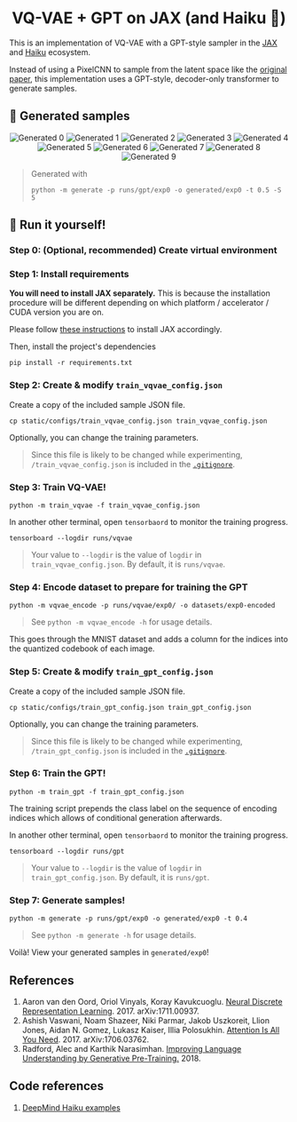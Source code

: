 <div align="center">

# VQ-VAE + GPT on JAX (and Haiku :scroll:)

</div>

This is an implementation of VQ-VAE with a GPT-style sampler 
in the [JAX](https://github.com/google/jax) and 
[Haiku](https://github.com/deepmind/dm-haiku) ecosystem.

Instead of using a PixelCNN to sample from the latent space like the
[original paper](https://arxiv.org/pdf/1711.00937.pdf), this 
implementation uses a GPT-style, decoder-only transformer to generate samples.

## :star2: Generated samples

<div align="center">

![Generated 0][0]
![Generated 1][1]
![Generated 2][2]
![Generated 3][3]
![Generated 4][4]
![Generated 5][5]
![Generated 6][6]
![Generated 7][7]
![Generated 8][8]
![Generated 9][9]

[0]: https://user-images.githubusercontent.com/66584117/189109324-6aa57c6b-67dc-49f5-af66-b95701077838.png
[1]: https://user-images.githubusercontent.com/66584117/189109329-f6bd7549-126b-4d84-90d0-f462e7a46ae8.png
[2]: https://user-images.githubusercontent.com/66584117/189109331-9a578881-7673-4c09-96a0-98eea1cf7933.png
[3]: https://user-images.githubusercontent.com/66584117/189109333-d7c699d0-8516-42dc-bf6b-5c94bb0cd476.png
[4]: https://user-images.githubusercontent.com/66584117/189109335-4c8792a9-ea29-4899-98e1-3669daf4d81d.png
[5]: https://user-images.githubusercontent.com/66584117/189109337-89083c9f-67fc-46f7-81b9-9629290ce7ec.png
[6]: https://user-images.githubusercontent.com/66584117/189109340-a7c95498-a828-46ee-9f54-1584010a3542.png
[7]: https://user-images.githubusercontent.com/66584117/189109344-cda37060-494a-42af-80df-e870bc1c7cfd.png
[8]: https://user-images.githubusercontent.com/66584117/189109346-e45056e7-0879-412f-8ea9-20f2afb5277c.png
[9]: https://user-images.githubusercontent.com/66584117/189109348-d02e6300-f351-4b5b-b8fa-3d03465d99bf.png

</div>

> Generated with 
> ```terminal
> python -m generate -p runs/gpt/exp0 -o generated/exp0 -t 0.5 -S 5

## :nut_and_bolt: Run it yourself!

### Step 0: (Optional, recommended) Create virtual environment


### Step 1: Install requirements

**You will need to install JAX separately.** This is because 
the installation procedure will be different depending on which 
platform / accelerator / CUDA version you are on.

Please follow [these instructions](https://github.com/google/jax#installation) 
to install JAX accordingly.

Then, install the project's dependencies

```terminal
pip install -r requirements.txt
```

### Step 2: Create & modify `train_vqvae_config.json`

Create a copy of the included sample JSON file.

```terminal
cp static/configs/train_vqvae_config.json train_vqvae_config.json
```

Optionally, you can change the training parameters. 

> Since this file is likely to be changed while experimenting, 
> `/train_vqvae_config.json` is included in the [`.gitignore`](.gitignore).

### Step 3: Train VQ-VAE!

```terminal
python -m train_vqvae -f train_vqvae_config.json
```

In another other terminal, open `tensorbaord` to monitor 
the training progress.

```terminal
tensorboard --logdir runs/vqvae
```
> Your value to `--logdir` is the value of `logdir`
> in `train_vqvae_config.json`. By default, it is `runs/vqvae`.

### Step 4: Encode dataset to prepare for training the GPT

```terminal
python -m vqvae_encode -p runs/vqvae/exp0/ -o datasets/exp0-encoded
```
> See `python -m vqvae_encode -h` for usage details.

This goes through the MNIST dataset and adds a column for 
the indices into the quantized codebook of each image.

### Step 5: Create & modify `train_gpt_config.json`

Create a copy of the included sample JSON file.

```terminal
cp static/configs/train_gpt_config.json train_gpt_config.json
```

Optionally, you can change the training parameters. 

> Since this file is likely to be changed while experimenting, 
> `/train_gpt_config.json` is included in the [`.gitignore`](.gitignore).

### Step 6: Train the GPT!

```terminal
python -m train_gpt -f train_gpt_config.json
```

The training script prepends the class label on the sequence of 
encoding indices which allows of conditional generation 
afterwards.

In another other terminal, open `tensorbaord` to monitor 
the training progress.

```terminal
tensorboard --logdir runs/gpt
```
> Your value to `--logdir` is the value of `logdir`
> in `train_gpt_config.json`. By default, it is `runs/gpt`.

### Step 7: Generate samples!

```terminal
python -m generate -p runs/gpt/exp0 -o generated/exp0 -t 0.4 
```
> See `python -m generate -h` for usage details.

Voilà! View your generated samples in `generated/exp0`!

## References

1. Aaron van den Oord, Oriol Vinyals, Koray Kavukcuoglu. 
   [Neural Discrete Representation Learning](https://arxiv.org/abs/1711.00937).
   2017. arXiv:1711.00937.
2. Ashish Vaswani, Noam Shazeer, Niki Parmar, Jakob Uszkoreit, Llion Jones, Aidan N. Gomez, Lukasz Kaiser, Illia Polosukhin. 
   [Attention Is All You Need](https://arxiv.org/abs/1812.11118). 
   2017. arXiv:1706.03762.
3. Radford, Alec and Karthik Narasimhan. 
   [Improving Language Understanding by Generative Pre-Training.](https://cdn.openai.com/research-covers/language-unsupervised/language_understanding_paper.pdf)
   2018.

## Code references

1. [DeepMind Haiku examples](https://github.com/deepmind/dm-haiku/tree/main/examples)
